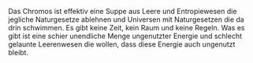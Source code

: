 Das Chromos ist effektiv eine Suppe aus Leere und Entropiewesen die jegliche Naturgesetze ablehnen und Universen mit Naturgesetzen die da drin schwimmen. Es gibt keine Zeit, kein Raum und keine Regeln. Was es gibt ist eine schier unendliche Menge ungenutzter Energie und schlecht gelaunte Leerenwesen die wollen, dass diese Energie auch ungenutzt bleibt.